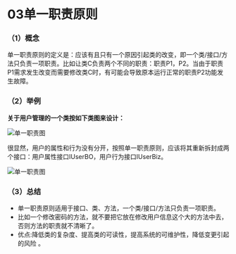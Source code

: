 # 03单一职责原则

### （1）概念

​	单一职责原则的定义是：应该有且只有一个原因引起类的改变，即一个类/接口/方法只负责一项职责。比如让类C负责两个不同的职责：职责P1，P2。当由于职责P1需求发生改变而需要修改类C时，有可能会导致原本运行正常的职责P2功能发生故障。

### （2）举例

 **关于用户管理的一个类按如下类图来设计：** 

![单一职责图](https://raw.github.com/LGSKOKO/SoftwareEngineering/master/设计模式/img/单一职责图1.jpg)

 很显然，用户的属性和行为没有分开，按照单一职责原则，应该将其重新拆封成两个接口：用户属性接口IUserBO，用户行为接口IUserBiz。 

![单一职责图](https://raw.github.com/LGSKOKO/SoftwareEngineering/master/设计模式/img/单一职责图2.png)

### （3）总结

-  单一职责原则适用于接口、类、方法，一个类/接口/方法只负责一项职责。 
-  比如一个修改密码的方法，就不要把它放在修改用户信息这个大的方法中去，否则方法的职责就不清晰了。 
- 优点:降低类的复杂度、提高类的可读性，提高系统的可维护性，降低变更引起的风险 。
